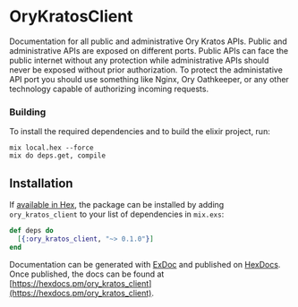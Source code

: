 # OryKratosClient

Documentation for all public and administrative Ory Kratos APIs. Public and administrative APIs are exposed on different ports. Public APIs can face the public internet without any protection while administrative APIs should never be exposed without prior authorization. To protect the administative API port you should use something like Nginx, Ory Oathkeeper, or any other technology capable of authorizing incoming requests. 

### Building

To install the required dependencies and to build the elixir project, run:
```
mix local.hex --force
mix do deps.get, compile
```

## Installation

If [available in Hex](https://hex.pm/docs/publish), the package can be installed
by adding `ory_kratos_client` to your list of dependencies in `mix.exs`:

```elixir
def deps do
  [{:ory_kratos_client, "~> 0.1.0"}]
end
```

Documentation can be generated with [ExDoc](https://github.com/elixir-lang/ex_doc)
and published on [HexDocs](https://hexdocs.pm). Once published, the docs can
be found at [https://hexdocs.pm/ory_kratos_client](https://hexdocs.pm/ory_kratos_client).
